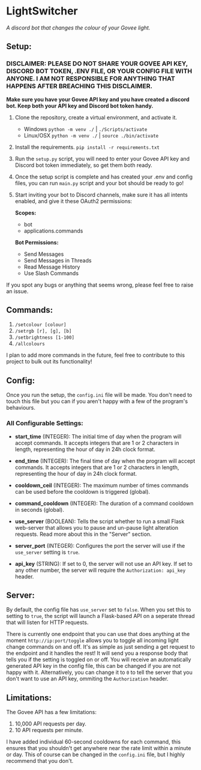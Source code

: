 # LightSwitcher
*A discord bot that changes the colour of your Govee light.*

## Setup:
### DISCLAIMER: PLEASE DO NOT SHARE YOUR GOVEE API KEY, DISCORD BOT TOKEN, .ENV FILE, OR YOUR CONFIG FILE WITH ANYONE. I AM NOT RESPONSIBLE FOR ANYTHING THAT HAPPENS AFTER BREACHING THIS DISCLAIMER.
**Make sure you have your Govee API key and you have created a discord bot. Keep both your API key and Discord bot token handy.**

1. Clone the repository, create a virtual environment, and activate it.
   - Windows `python -m venv ./` | `./Scripts/activate`
   - Linux/OSX `python -m venv ./` | `source ./bin/activate`

2. Install the requirements. `pip install -r requirements.txt`
3. Run the `setup.py` script, you will need to enter your Govee API key and Discord bot token immediately, so get them both ready.
4. Once the setup script is complete and has created your .env and config files, you can run `main.py` script and your bot should be ready to go!
5. Start inviting your bot to Discord channels, make sure it has all intents enabled, and give it these OAuth2 permissions:
   
    **Scopes:**
    - bot
    - applications.commands

    **Bot Permissions:**
    - Send Messages
    - Send Messages in Threads
    - Read Message History
    - Use Slash Commands

If you spot any bugs or anything that seems wrong, please feel free to raise an issue.

## Commands:
1. `/setcolour [colour]`
2. `/setrgb [r], [g], [b]`
3. `/setbrightness [1-100]`
4. `/allcolours`

I plan to add more commands in the future, feel free to contribute to this project to bulk out its functionality!

## Config:
Once you run the setup, the `config.ini` file will be made. You don't need to touch this file but you can if you aren't happy with a few of the program's behaviours.

### All Configurable Settings:
- **start_time** (INTEGER): The initial time of day when the program will accept commands. It accepts integers that are 1 or 2 characters in length, representing the hour of day in 24h clock format.

- **end_time** (INTEGER): The final time of day when the program will accept commands. It accepts integers that are 1 or 2 characters in length, representing the hour of day in 24h clock format.

- **cooldown_ceil** (INTEGER): The maximum number of times commands can be used before the cooldown is triggered (global).

- **command_cooldown** (INTEGER): The duration of a command cooldown in seconds (global).

- **use_server** (BOOLEAN): Tells the script whether to run a small Flask web-server that allows you to pause and un-pause light alteration requests. Read more about this in the "Server" section.

- **server_port** (INTEGER): Configures the port the server will use if the `use_server` setting is `true`.

- **api_key** (STRING): If set to 0, the server will not use an API key. If set to any other number, the server will require the `Authorization: api_key` header.

## Server:
By default, the config file has `use_server` set to `false`. When you set this to setting to `true`, the script will launch a Flask-based API on a seperate thread that will listen for HTTP requests.

There is currently one endpoint that you can use that does anything at the moment `http://ip:port/toggle` allows you to toggle all incoming light change commands on and off. It's as simple as just sending a get request to the endpoint and it handles the rest! It will send you a response body that tells you if the setting is toggled on or off. You will receive an automatically generated API key in the config file, this can be changed if you are not happy with it. Alternatively, you can change it to `0` to tell the server that you don't want to use an API key, ommiting the `Authorization` header.

## Limitations:
The Govee API has a few limitations:
1. 10,000 API requests per day.
2. 10 API requests per minute.

I have added individual 60-second cooldowns for each command, this ensures that you shouldn't get anywhere near the rate limit within a minute or day. This of course can be changed in the `config.ini` file, but I highly recommend that you don't.
